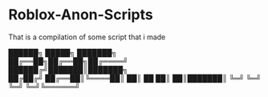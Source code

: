 # Roblox-Anon-Scripts
That is a compilation of some script that i made

██████╗  █████╗ ███████╗    
██╔══██╗██╔══██╗██╔════╝    
██████╔╝███████║███████╗   
██╔██╔╝ ██╔══██║╚════██║
██║ ██  ██║  ██║███████║
╚═╝ ╚═╝ ╚═╝  ╚═╝╚══════╝
